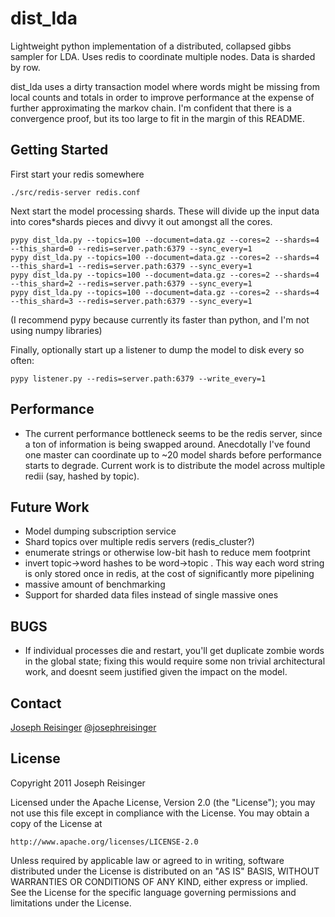 # dist_lda

Lightweight python implementation of a distributed, collapsed gibbs sampler for
LDA. Uses redis to coordinate multiple nodes. Data is sharded by row.

dist_lda uses a dirty transaction model where words might be missing from local
counts and totals in order to improve performance at the expense of further
approximating the markov chain. I'm confident that there is a convergence
proof, but its too large to fit in the margin of this README.

## Getting Started
First start your redis somewhere 

```
./src/redis-server redis.conf
```

Next start the model processing shards. These will divide up the input data into cores*shards pieces and divvy it out amongst all the cores.

```
pypy dist_lda.py --topics=100 --document=data.gz --cores=2 --shards=4 --this_shard=0 --redis=server.path:6379 --sync_every=1
pypy dist_lda.py --topics=100 --document=data.gz --cores=2 --shards=4 --this_shard=1 --redis=server.path:6379 --sync_every=1
pypy dist_lda.py --topics=100 --document=data.gz --cores=2 --shards=4 --this_shard=2 --redis=server.path:6379 --sync_every=1
pypy dist_lda.py --topics=100 --document=data.gz --cores=2 --shards=4 --this_shard=3 --redis=server.path:6379 --sync_every=1
```

(I recommend pypy because currently its faster than python, and I'm not using numpy libraries)

Finally, optionally start up a listener to dump the model to disk every so often:

```
pypy listener.py --redis=server.path:6379 --write_every=1
```

## Performance
* The current performance bottleneck seems to be the redis server, since a ton of information is being swapped around. Anecdotally I've found one master can coordinate up to ~20 model shards before performance starts to degrade. Current work is to distribute the model across multiple redii (say, hashed by topic).


## Future Work
* Model dumping subscription service
* Shard topics over multiple redis servers (redis_cluster?)
* enumerate strings or otherwise low-bit hash to reduce mem footprint
* invert topic->word hashes to be word->topic . This way each word string is only stored once in redis, at the cost of significantly more pipelining
* massive amount of benchmarking
* Support for sharded data files instead of single massive ones

## BUGS
* If individual processes die and restart, you'll get duplicate zombie words in the global state; fixing this would require some non trivial architectural work, and doesnt seem justified given the impact on the model.


## Contact
[Joseph Reisinger](http://www.cs.utexas.edu/~joeraii)
[@josephreisinger](http://www.twitter.com/josephreisinger)

## License

Copyright 2011 Joseph Reisinger

Licensed under the Apache License, Version 2.0 (the "License");
you may not use this file except in compliance with the License.
You may obtain a copy of the License at

    http://www.apache.org/licenses/LICENSE-2.0

Unless required by applicable law or agreed to in writing, software
distributed under the License is distributed on an "AS IS" BASIS,
WITHOUT WARRANTIES OR CONDITIONS OF ANY KIND, either express or implied.
See the License for the specific language governing permissions and
limitations under the License.

